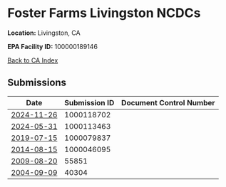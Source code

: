 # Foster Farms Livingston NCDCs

**Location:** Livingston, CA

**EPA Facility ID:** 100000189146

[Back to CA Index](../../index.md)

## Submissions

| Date | Submission ID | Document Control Number |
|------|--------------|-------------------------|
| [2024-11-26](submissions/1000118702.md) | 1000118702 |  |
| [2024-05-31](submissions/1000113463.md) | 1000113463 |  |
| [2019-07-15](submissions/1000079837.md) | 1000079837 |  |
| [2014-08-15](submissions/1000046095.md) | 1000046095 |  |
| [2009-08-20](submissions/55851.md) | 55851 |  |
| [2004-09-09](submissions/40304.md) | 40304 |  |
